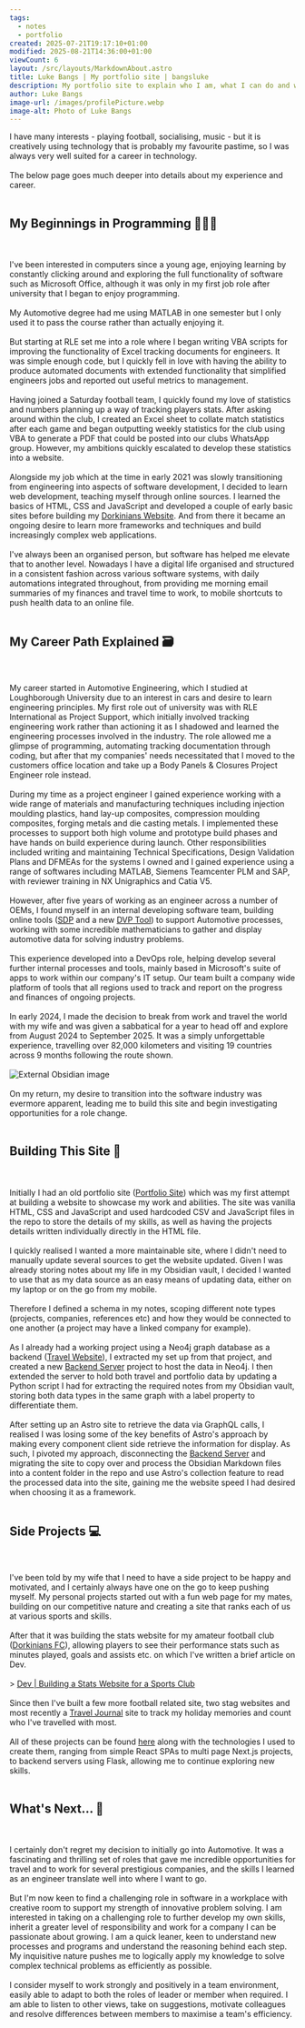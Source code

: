 ```yaml
---
tags:
  - notes
  - portfolio
created: 2025-07-21T19:17:10+01:00
modified: 2025-08-21T14:36:00+01:00
viewCount: 6
layout: /src/layouts/MarkdownAbout.astro
title: Luke Bangs | My portfolio site | bangsluke
description: My portfolio site to explain who I am, what I can do and what I want to do
author: Luke Bangs
image-url: /images/profilePicture.webp
image-alt: Photo of Luke Bangs
---
```

I have many interests - playing football, socialising, music - but it is creatively using technology that is probably my favourite pastime, so I was always very well suited for a career in technology.<br><br>The below page goes much deeper into details about my experience and career.<br><br><h2>My Beginnings in Programming 👨🏻‍💻</h2><br><br>I've been interested in computers since a young age, enjoying learning by constantly clicking around and exploring the full functionality of software such as <span class="theme-link">Microsoft</span> Office, although it was only in my first job role after university that I began to enjoy programming.<br><br>My Automotive degree had me using MATLAB in one semester but I only used it to pass the course rather than actually enjoying it. <br><br>But starting at <span class="theme-link">RLE</span> set me into a role where I began writing <span class="theme-link">VBA</span> scripts for improving the functionality of <span class="theme-link">Excel</span> tracking documents for engineers. It was simple enough code, but I quickly fell in love with having the ability to produce automated documents with extended functionality that simplified engineers jobs and reported out useful metrics to management.<br><br>Having joined a Saturday <span class="theme-link">football</span> team, I quickly found my love of statistics and numbers planning up a way of tracking players stats. After asking around within the club, I created an <span class="theme-link">Excel</span> sheet to collate match statistics after each game and began outputting weekly statistics for the club using <span class="theme-link">VBA</span> to generate a PDF that could be posted into our clubs WhatsApp group. However, my ambitions quickly escalated to develop these statistics into a website.<br><br>Alongside my job which at the time in early 2021 was slowly transitioning from engineering into aspects of software development, I decided to learn web development, teaching myself through online sources. I learned the basics of <span class="theme-link">HTML</span>, <span class="theme-link">CSS</span> and <span class="theme-link">JavaScript</span> and developed a couple of early basic sites before building my <a href="/projects/dorkinians-website" class="theme-link">Dorkinians Website</a>. And from there it became an ongoing desire to learn more frameworks and techniques and build increasingly complex web applications.<br><br>I've always been an organised person, but software has helped me elevate that to another level. Nowadays I have a digital life organised and structured in a consistent fashion across various software systems, with daily automations integrated throughout, from providing me morning email summaries of my finances and travel time to work, to mobile shortcuts to push health data to an online file.<br><br><h2>My Career Path Explained 🗃️</h2><br><br>My career started in Automotive Engineering, which I studied at <span class="theme-link">Loughborough University</span> due to an interest in cars and desire to learn engineering principles. My first role out of university was with <span class="theme-link">RLE International</span> as <span class="theme-link">Project Support</span>, which initially involved tracking engineering work rather than actioning it as I shadowed and learned the engineering processes involved in the industry. The role allowed me a glimpse of programming, automating tracking documentation through coding, but after that my companies' needs necessitated that I moved to the customers office location and take up a <span class="theme-link">Body Panels & Closures Project Engineer</span> role instead.<br><br>During my time as a project engineer I gained experience working with a wide range of materials and manufacturing techniques including injection moulding plastics, hand lay-up composites, compression moulding composites, forging metals and die casting metals. I implemented these processes to support both high volume and prototype build phases and have hands on build experience during launch. Other responsibilities included writing and maintaining Technical Specifications, Design Validation Plans and <span class="theme-link">DFMEA</span>s for the systems I owned and I gained experience using a range of softwares including MATLAB, Siemens Teamcenter PLM and SAP, with reviewer training in NX Unigraphics and Catia V5.<br><br>However, after five years of working as an engineer across a number of <span class="theme-link">OEMs</span>, I found myself in an internal developing software team, building online tools (<a href="/projects/sdp" class="theme-link">SDP</a> and a new <a href="/projects/dvp-tool" class="theme-link">DVP Tool</a>) to support Automotive processes, working with some incredible mathematicians to gather and display automotive data for solving industry problems.<br><br>This experience developed into a <span class="theme-link">DevOps</span> role, helping develop several further internal processes and tools, mainly based in <span class="theme-link">Microsoft</span>'s suite of apps to work within our company's IT setup. Our team built a company wide platform of tools that all regions used to track and report on the progress and finances of ongoing projects.<br><br>In early 2024, I made the decision to break from work and travel the world with my wife and was given a sabbatical for a year to head off and explore from August 2024 to September 2025. It was a simply unforgettable experience, travelling over 82,000 kilometers and visiting 19 countries across 9 months following the route shown.<br><br><img src="https://i.imgur.com/AKxdBiC.png" alt="External Obsidian image"><br><br>On my return, my desire to transition into the software industry was evermore apparent, leading me to build this site and begin investigating opportunities for a role change.<br><br><h2>Building This Site 🧱</h2><br><br>Initially I had an old portfolio site (<a href="/projects/portfolio-site" class="theme-link">Portfolio Site</a>) which was my first attempt at building a website to showcase my work and abilities. The site was vanilla <span class="theme-link">HTML</span>, <span class="theme-link">CSS</span> and <span class="theme-link">JavaScript</span> and used hardcoded <span class="theme-link">CSV</span> and <span class="theme-link">JavaScript</span> files in the repo to store the details of my skills, as well as having the projects details written individually directly in the <span class="theme-link">HTML</span> file.<br><br>I quickly realised I wanted a more maintainable site, where I didn't need to manually update several sources to get the website updated. Given I was already storing notes about my life in my <span class="theme-link">Obsidian</span> vault, I decided I wanted to use that as my data source as an easy means of updating data, either on my laptop or on the go from my mobile.<br><br>Therefore I defined a schema in my notes, scoping different note types (projects, companies, references etc) and how they would be connected to one another (a project may have a linked company for example).<br><br>As I already had a working project using a <span class="theme-link">Neo4j</span> graph database as a backend (<a href="/projects/travel-website" class="theme-link">Travel Website</a>), I extracted my set up from that project, and created a new <a href="/projects/backend-server" class="theme-link">Backend Server</a> project to host the data in <span class="theme-link">Neo4j</span>. I then extended the server to hold both travel and portfolio data by updating a <span class="theme-link">Python</span> script I had for extracting the required notes from my <span class="theme-link">Obsidian</span> vault, storing both data types in the same graph with a label property to differentiate them.<br><br>After setting up an <span class="theme-link">Astro</span> site to retrieve the data via <span class="theme-link">GraphQL</span> calls, I realised I was losing some of the key benefits of <span class="theme-link">Astro</span>'s approach by making every component client side retrieve the information for display. As such, I pivoted my approach, disconnecting the <a href="/projects/backend-server" class="theme-link">Backend Server</a> and migrating the site to copy over and process the <span class="theme-link">Obsidian</span> <span class="theme-link">Markdown</span> files into a content folder in the repo and use <span class="theme-link">Astro</span>'s collection feature to read the processed data into the site, gaining me the website speed I had desired when choosing it as a framework. <br><br><h2>Side Projects 💻</h2><br><br>I've been told by my wife that I need to have a side project to be happy and motivated, and I certainly always have one on the go to keep pushing myself. My personal projects started out with a fun web page for my mates, building on our competitive nature and creating a site that ranks each of us at various sports and skills.<br><br>After that it was building the stats website for my amateur football club (<a href="/projects/dorkinians-website" class="theme-link">Dorkinians FC</a>), allowing players to see their performance stats such as minutes played, goals and assists etc. on which I've written a brief article on Dev.<br><br>> <a href="https://dev.to/bangsluke/building-a-stats-website-for-a-sports-club-4g5m" class="theme-link" target="_blank" rel="noopener noreferrer">Dev | Building a Stats Website for a Sports Club</a><br><br>Since then I've built a few more <span class="theme-link">football</span> related site, two stag websites and most recently a <a href="/projects/travel-website" class="theme-link">Travel Journal</a> site to track my holiday memories and count who I've travelled with most.<br><br>All of these projects can be found <a href="/projects" class="theme-link">here</a> along with the technologies I used to create them, ranging from simple <span class="theme-link">React</span> SPAs to multi page <span class="theme-link">Next.js</span> projects, to backend servers using <span class="theme-link">Flask</span>, allowing me to continue exploring new skills.<br><br><h2>What's Next... 🚀</h2><br><br>I certainly don't regret my decision to initially go into Automotive. It was a fascinating and thrilling set of roles that gave me incredible opportunities for travel and to work for several prestigious companies, and the skills I learned as an engineer translate well into where I want to go. <br><br>But I'm now keen to find a challenging role in software in a workplace with creative room to support my strength of innovative problem solving. I am interested in taking on a challenging role to further develop my own skills, inherit a greater level of responsibility and work for a company I can be passionate about growing. I am a quick leaner, keen to understand new processes and programs and understand the reasoning behind each step. My inquisitive nature pushes me to logically apply my knowledge to solve complex technical problems as efficiently as possible.<br><br>I consider myself to work strongly and positively in a team environment, easily able to adapt to both the roles of leader or member when required. I am able to listen to other views, take on suggestions, motivate colleagues and resolve differences between members to maximise a team's efficiency.<br><br>